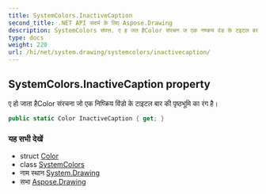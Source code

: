 ```yaml
---
title: SystemColors.InactiveCaption
second_title: .NET API संदर्भ के लिए Aspose.Drawing
description: SystemColors संपत्त. ए ह जत हैColor संरचन ज एक नष्क्रय वंड के टइटल बर क पृष्ठभूम क रंग है
type: docs
weight: 220
url: /hi/net/system.drawing/systemcolors/inactivecaption/
---
```

## SystemColors.InactiveCaption property

ए हो जाता हैColor संरचना जो एक निष्क्रिय विंडो के टाइटल बार की पृष्ठभूमि का रंग है।

```csharp
public static Color InactiveCaption { get; }
```

### यह सभी देखें

* struct [Color](../../color/)
* class [SystemColors](../)
* नाम स्थान [System.Drawing](../../systemcolors/)
* सभा [Aspose.Drawing](../../../)


